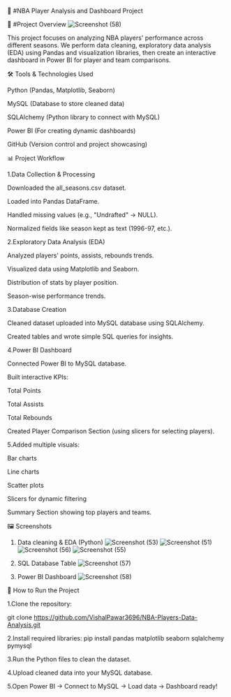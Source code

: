 🏀 #NBA Player Analysis and Dashboard Project

📂 #Project Overview
![Screenshot (58)](https://github.com/user-attachments/assets/9328d6cf-50b1-4a90-ae66-f0c783dd348c)

This project focuses on analyzing NBA players' performance across different seasons.
We perform data cleaning, exploratory data analysis (EDA) using Pandas and visualization libraries,
then create an interactive dashboard in Power BI for player and team comparisons.

🛠️ Tools & Technologies Used

Python (Pandas, Matplotlib, Seaborn)

MySQL (Database to store cleaned data)

SQLAlchemy (Python library to connect with MySQL)

Power BI (For creating dynamic dashboards)

GitHub (Version control and project showcasing)

📊 Project Workflow

1.Data Collection & Processing

Downloaded the all_seasons.csv dataset.

Loaded into Pandas DataFrame.

Handled missing values (e.g., "Undrafted" → NULL).

Normalized fields like season kept as text (1996-97, etc.).

2.Exploratory Data Analysis (EDA)

Analyzed players' points, assists, rebounds trends.

Visualized data using Matplotlib and Seaborn.

Distribution of stats by player position.

Season-wise performance trends.

3.Database Creation

Cleaned dataset uploaded into MySQL database using SQLAlchemy.

Created tables and wrote simple SQL queries for insights.

4.Power BI Dashboard

Connected Power BI to MySQL database.

Built interactive KPIs:

Total Points

Total Assists

Total Rebounds

Created Player Comparison Section (using slicers for selecting players).

5.Added multiple visuals:

Bar charts

Line charts

Scatter plots

Slicers for dynamic filtering

Summary Section showing top players and teams.


🖼️ Screenshots
1. Data cleaning & EDA (Python)
![Screenshot (53)](https://github.com/user-attachments/assets/ceea5911-3792-434c-94a5-3d7d7e4537c6)
![Screenshot (51)](https://github.com/user-attachments/assets/2b839739-9c29-488c-9251-f4ad9481e1c1)
![Screenshot (56)](https://github.com/user-attachments/assets/1c38861c-94b2-48e7-8bc8-7bff9383280c)
![Screenshot (55)](https://github.com/user-attachments/assets/1df5d3e1-16d1-453e-9835-f8ade11d3e8c)

3. SQL Database Table
![Screenshot (57)](https://github.com/user-attachments/assets/aac771c8-7b37-48be-85ca-eb6ae9448597)

4. Power BI Dashboard
![Screenshot (58)](https://github.com/user-attachments/assets/75435a5f-a7f3-4385-81c5-1b3397fcf255)


🚀 How to Run the Project

1.Clone the repository:

git clone https://github.com/VishalPawar3696/NBA-Players-Data-Analysis.git

2.Install required libraries:
pip install pandas matplotlib seaborn sqlalchemy pymysql

3.Run the Python files to clean the dataset.

4.Upload cleaned data into your MySQL database.

5.Open Power BI → Connect to MySQL → Load data → Dashboard ready!
